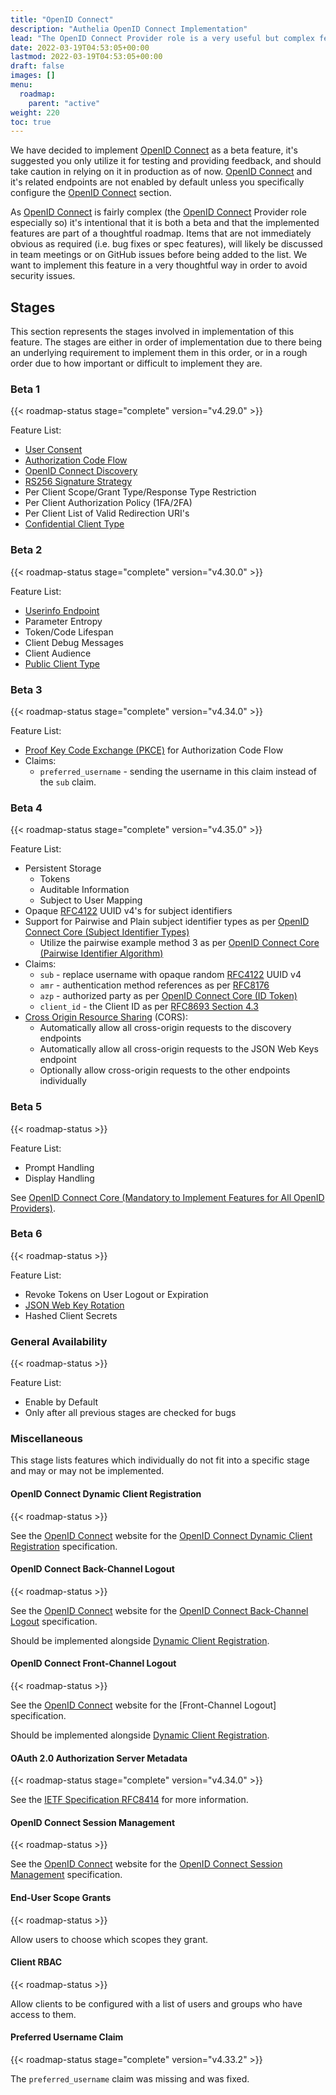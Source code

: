 ```yaml
---
title: "OpenID Connect"
description: "Authelia OpenID Connect Implementation"
lead: "The OpenID Connect Provider role is a very useful but complex feature to enhance interoperability of Authelia with other products. "
date: 2022-03-19T04:53:05+00:00
lastmod: 2022-03-19T04:53:05+00:00
draft: false
images: []
menu:
  roadmap:
    parent: "active"
weight: 220
toc: true
---
```


We have decided to implement [OpenID Connect] as a beta feature, it's suggested you only utilize it for testing and
providing feedback, and should take caution in relying on it in production as of now. [OpenID Connect] and it's related
endpoints are not enabled by default unless you specifically configure the [OpenID Connect] section.

As [OpenID Connect] is fairly complex (the [OpenID Connect] Provider role especially so) it's intentional that it is
both a beta and that the implemented features are part of a thoughtful roadmap. Items that are not immediately obvious
as required (i.e. bug fixes or spec features), will likely be discussed in team meetings or on GitHub issues before
being added to the list. We want to implement this feature in a very thoughtful way in order to avoid security issues.

## Stages

This section represents the stages involved in implementation of this feature. The stages are either in order of
implementation due to there being an underlying requirement to implement them in this order, or in a rough order due to
how important or difficult to implement they are.

### Beta 1

{{< roadmap-status stage="complete" version="v4.29.0" >}}

Feature List:

- [User Consent](https://openid.net/specs/openid-connect-core-1_0.html#Consent)
- [Authorization Code Flow](https://openid.net/specs/openid-connect-core-1_0.html#CodeFlowSteps)
- [OpenID Connect Discovery](https://openid.net/specs/openid-connect-discovery-1_0.html)
- [RS256 Signature Strategy](https://www.rfc-editor.org/rfc/rfc7518.html#section-3.1)
- Per Client Scope/Grant Type/Response Type Restriction
- Per Client Authorization Policy (1FA/2FA)
- Per Client List of Valid Redirection URI's
- [Confidential Client Type](https://www.rfc-editor.org/rfc/rfc6749.html#section-2.1)

### Beta 2

{{< roadmap-status stage="complete" version="v4.30.0" >}}

Feature List:

- [Userinfo Endpoint](https://openid.net/specs/openid-connect-core-1_0.html#UserInfo)
- Parameter Entropy
- Token/Code Lifespan
- Client Debug Messages
- Client Audience
- [Public Client Type](https://www.rfc-editor.org/rfc/rfc6749.html#section-2.1)

### Beta 3

{{< roadmap-status stage="complete" version="v4.34.0" >}}

Feature List:

- [Proof Key Code Exchange (PKCE)](https://www.rfc-editor.org/rfc/rfc7636.html) for Authorization Code Flow
- Claims:
  - `preferred_username` - sending the username in this claim instead of the `sub` claim.

### Beta 4

{{< roadmap-status stage="complete" version="v4.35.0" >}}

Feature List:

- Persistent Storage
  - Tokens
  - Auditable Information
  - Subject to User Mapping
- Opaque [RFC4122] UUID v4's for subject identifiers
- Support for Pairwise and Plain subject identifier types as per [OpenID Connect Core (Subject Identifier Types)]
  - Utilize the pairwise example method 3 as per [OpenID Connect Core (Pairwise Identifier Algorithm)]
- Claims:
  - `sub` - replace username with opaque random [RFC4122] UUID v4
  - `amr` - authentication method references as per [RFC8176]
  - `azp` - authorized party as per [OpenID Connect Core (ID Token)]
  - `client_id` - the Client ID as per [RFC8693 Section 4.3]
- [Cross Origin Resource Sharing] (CORS):
  - Automatically allow all cross-origin requests to the discovery endpoints
  - Automatically allow all cross-origin requests to the JSON Web Keys endpoint
  - Optionally allow cross-origin requests to the other endpoints individually

### Beta 5

{{< roadmap-status >}}

Feature List:

- Prompt Handling
- Display Handling

See [OpenID Connect Core (Mandatory to Implement Features for All OpenID Providers)].

### Beta 6

{{< roadmap-status >}}

Feature List:

- Revoke Tokens on User Logout or Expiration
- [JSON Web Key Rotation](https://openid.net/specs/openid-connect-messages-1_0-20.html#rotate.sig.keys)
- Hashed Client Secrets

### General Availability

{{< roadmap-status >}}

Feature List:

- Enable by Default
- Only after all previous stages are checked for bugs

### Miscellaneous

This stage lists features which individually do not fit into a specific stage and may or may not be implemented.

#### OpenID Connect Dynamic Client Registration

{{< roadmap-status >}}

See the [OpenID Connect] website for the [OpenID Connect Dynamic Client Registration] specification.

#### OpenID Connect Back-Channel Logout

{{< roadmap-status >}}

See the [OpenID Connect] website for the [OpenID Connect Back-Channel Logout] specification.

Should be implemented alongside [Dynamic Client Registration](#openid-connect-dynamic-client-registration).

#### OpenID Connect Front-Channel Logout

{{< roadmap-status >}}

See the [OpenID Connect] website for the [Front-Channel Logout] specification.

Should be implemented alongside [Dynamic Client Registration](#openid-connect-dynamic-client-registration).

#### OAuth 2.0 Authorization Server Metadata

{{< roadmap-status stage="complete" version="v4.34.0" >}}

See the [IETF Specification RFC8414](https://www.rfc-editor.org/rfc/rfc8414.html) for more information.

#### OpenID Connect Session Management

{{< roadmap-status >}}

See the [OpenID Connect] website for the [OpenID Connect Session Management] specification.

#### End-User Scope Grants

{{< roadmap-status >}}

Allow users to choose which scopes they grant.

#### Client RBAC

{{< roadmap-status >}}

Allow clients to be configured with a list of users and groups who have access to them.

#### Preferred Username Claim

{{< roadmap-status stage="complete" version="v4.33.2" >}}

The `preferred_username` claim was missing and was fixed.

[Cross Origin Resource Sharing]: https://developer.mozilla.org/en-US/docs/Web/HTTP/CORS

[RFC8176]: https://www.rfc-editor.org/rfc/rfc8176.html
[RFC8693 Section 4.3]: https://www.rfc-editor.org/rfc/rfc8693.html/#section-4.3
[RFC4122]: https://www.rfc-editor.org/rfc/rfc4122.html

[OpenID Connect]: https://openid.net/connect/
[OpenID Connect Front-Channel Logout]: https://openid.net/specs/openid-connect-frontchannel-1_0.html
[OpenID Connect Back-Channel Logout]: https://openid.net/specs/openid-connect-backchannel-1_0.html
[OpenID Connect Session Management]: https://openid.net/specs/openid-connect-session-1_0.html
[OpenID Connect Dynamic Client Registration]: https://openid.net/specs/openid-connect-registration-1_0.html

[OpenID Connect Core (ID Token)]: https://openid.net/specs/openid-connect-core-1_0.html#IDToken
[OpenID Connect Core (Subject Identifier Types)]: https://openid.net/specs/openid-connect-core-1_0.html#SubjectIDTypes
[OpenID Connect Core (Pairwise Identifier Algorithm)]: https://openid.net/specs/openid-connect-core-1_0.html#PairwiseAlg
[OpenID Connect Core (Mandatory to Implement Features for All OpenID Providers)]: https://openid.net/specs/openid-connect-core-1_0.html#ServerMTI

